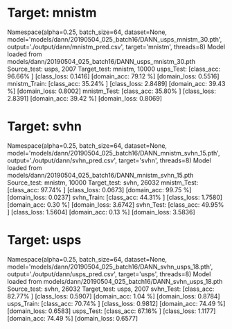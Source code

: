 # Target: mnistm
Namespace(alpha=0.25, batch_size=64, dataset=None, model='models/dann/20190504_025_batch16/DANN_usps_mnistm_30.pth', output='./output/dann/mnistm_pred.csv', target='mnistm', threads=8)
Model loaded from models/dann/20190504_025_batch16/DANN_usps_mnistm_30.pth
Source_test:    usps, 2007
Target_test:    mnistm, 10000
usps_Test:
[class_acc: 96.66% ] [class_loss: 0.1416] [domain_acc: 79.12 %] [domain_loss: 0.5516]
mnistm_Train:
[class_acc: 35.24% ] [class_loss: 2.8489] [domain_acc: 39.43 %] [domain_loss: 0.8002]
mnistm_Test:
[class_acc: 35.80% ] [class_loss: 2.8391] [domain_acc: 39.42 %] [domain_loss: 0.8069]

# Target: svhn
Namespace(alpha=0.25, batch_size=64, dataset=None, model='models/dann/20190504_025_batch16/DANN_mnistm_svhn_15.pth', output='./output/dann/svhn_pred.csv', target='svhn', threads=8)
Model loaded from models/dann/20190504_025_batch16/DANN_mnistm_svhn_15.pth
Source_test:    mnistm, 10000
Target_test:    svhn, 26032
mnistm_Test:
[class_acc: 97.74% ] [class_loss: 0.0673] [domain_acc: 99.75 %] [domain_loss: 0.0237]
svhn_Train:
[class_acc: 44.31% ] [class_loss: 1.7580] [domain_acc: 0.30 %] [domain_loss: 3.6742]
svhn_Test:
[class_acc: 49.95% ] [class_loss: 1.5604] [domain_acc: 0.13 %] [domain_loss: 3.5836]

# Target: usps
Namespace(alpha=0.25, batch_size=64, dataset=None, model='models/dann/20190504_025_batch16/DANN_svhn_usps_18.pth', output='./output/dann/usps_pred.csv', target='usps', threads=8)
Model loaded from models/dann/20190504_025_batch16/DANN_svhn_usps_18.pth
Source_test:    svhn, 26032
Target_test:    usps, 2007
svhn_Test:
[class_acc: 82.77% ] [class_loss: 0.5907] [domain_acc: 1.04 %] [domain_loss: 0.8784]
usps_Train:
[class_acc: 70.74% ] [class_loss: 0.9812] [domain_acc: 74.49 %] [domain_loss: 0.6583]
usps_Test:
[class_acc: 67.16% ] [class_loss: 1.1177] [domain_acc: 74.49 %] [domain_loss: 0.6577]